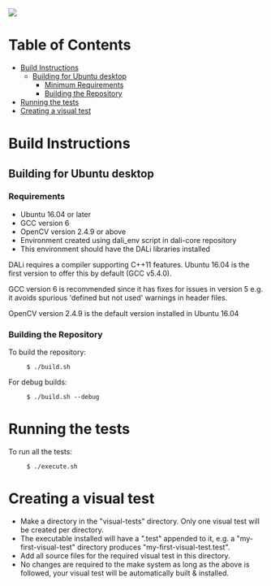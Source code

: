 <img src="https://dalihub.github.io/images/DaliLogo320x200.png">

# Table of Contents

   * [Build Instructions](#build-instructions)
      * [Building for Ubuntu desktop](#1-building-for-ubuntu-desktop)
         * [Minimum Requirements](#minimum-requirements)
         * [Building the Repository](#building-the-repository)
   * [Running the tests](#running-the-tests)
   * [Creating a visual test](#creating-a-visual-test)

# Build Instructions

## Building for Ubuntu desktop

### Requirements

 - Ubuntu 16.04 or later
 - GCC version 6
 - OpenCV version 2.4.9 or above
 - Environment created using dali_env script in dali-core repository
 - This environment should have the DALi libraries installed

DALi requires a compiler supporting C++11 features.
Ubuntu 16.04 is the first version to offer this by default (GCC v5.4.0).

GCC version 6 is recommended since it has fixes for issues in version 5
e.g. it avoids spurious 'defined but not used' warnings in header files.

OpenCV version 2.4.9 is the default version installed in Ubuntu 16.04

### Building the Repository

To build the repository:

         $ ./build.sh

For debug builds:

         $ ./build.sh --debug

# Running the tests

To run all the tests:

         $ ./execute.sh

# Creating a visual test

 - Make a directory in the "visual-tests" directory. Only one visual test will be created per directory.
 - The executable installed will have a ".test" appended to it, e.g. a "my-first-visual-test" directory produces "my-first-visual-test.test".
 - Add all source files for the required visual test in this directory.
 - No changes are required to the make system as long as the above is followed, your visual test will be automatically built & installed.
